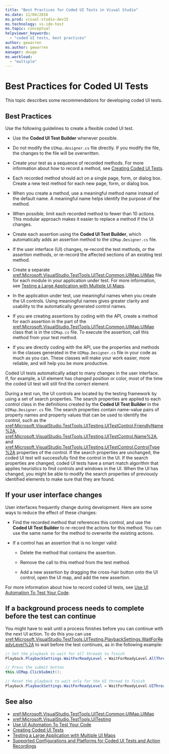 ```yaml
---
title: "Best Practices for Coded UI Tests in Visual Studio"
ms.date: 11/04/2016
ms.prod: visual-studio-dev15
ms.technology: vs-ide-test
ms.topic: conceptual
helpviewer_keywords: 
  - "coded UI tests, best practices"
author: gewarren
ms.author: gewarren
manager: douge
ms.workload: 
  - "multiple"
---
```

# Best Practices for Coded UI Tests

This topic describes some recommendations for developing coded UI tests.

## Best Practices

Use the following guidelines to create a flexible coded UI test.

-   Use the **Coded UI Test Builder** whenever possible.

-   Do not modify the `UIMap.designer.cs` file directly. If you modify the file, the changes to the file will be overwritten.

-   Create your test as a sequence of recorded methods. For more information about how to record a method, see [Creating Coded UI Tests](../test/use-ui-automation-to-test-your-code.md).

-   Each recorded method should act on a single page, form, or dialog box. Create a new test method for each new page, form, or dialog box.

-   When you create a method, use a meaningful method name instead of the default name. A meaningful name helps identify the purpose of the method.

-   When possible, limit each recorded method to fewer than 10 actions. This modular approach makes it easier to replace a method if the UI changes.

-   Create each assertion using the **Coded UI Test Builder**, which automatically adds an assertion method to the `UIMap.Designer.cs` file.

-   If the user interface (UI) changes, re-record the test methods, or the assertion methods, or re-record the affected sections of an existing test method.

-   Create a separate <xref:Microsoft.VisualStudio.TestTools.UITest.Common.UIMap.UIMap> file for each module in your application under test. For more information, see [Testing a Large Application with Multiple UI Maps](../test/testing-a-large-application-with-multiple-ui-maps.md).

-   In the application under test, use meaningful names when you create the UI controls. Using meaningful names gives greater clarity and usability to the automatically generated control names.

-   If you are creating assertions by coding with the API, create a method for each assertion in the part of the <xref:Microsoft.VisualStudio.TestTools.UITest.Common.UIMap.UIMap> class that is in the `UIMap.cs` file. To execute the assertion, call this method from your test method.

-   If you are directly coding with the API, use the properties and methods in the classes generated in the `UIMap.Designer.cs` file in your code as much as you can. These classes will make your work easier, more reliable, and will help you be more productive.

Coded UI tests automatically adapt to many changes in the user interface. If, for example, a UI element has changed position or color, most of the time the coded UI test will still find the correct element.

During a test run, the UI controls are located by the testing framework by using a set of search properties. The search properties are applied to each control class in the definitions created by the **Coded UI Test Builder** in the `UIMap.Designer.cs` file. The search properties contain name-value pairs of property names and property values that can be used to identify the control, such as the <xref:Microsoft.VisualStudio.TestTools.UITesting.UITestControl.FriendlyName%2A>, <xref:Microsoft.VisualStudio.TestTools.UITesting.UITestControl.Name%2A>, and <xref:Microsoft.VisualStudio.TestTools.UITesting.UITestControl.ControlType%2A> properties of the control. If the search properties are unchanged, the coded UI test will successfully find the control in the UI. If the search properties are changed, coded UI tests have a smart match algorithm that applies heuristics to find controls and windows in the UI. When the UI has changed, you might be able to modify the search properties of previously identified elements to make sure that they are found.

## If your user interface changes

User interfaces frequently change during development. Here are some ways to reduce the effect of these changes:

-   Find the recorded method that references this control, and use the **Coded UI Test Builder** to re-record the actions for this method. You can use the same name for the method to overwrite the existing actions.

-   If a control has an assertion that is no longer valid:

    -   Delete the method that contains the assertion.

    -   Remove the call to this method from the test method.

    -   Add a new assertion by dragging the cross-hair button onto the UI control, open the UI map, and add the new assertion.

For more information about how to record coded UI tests, see [Use UI Automation To Test Your Code](../test/use-ui-automation-to-test-your-code.md).

## If a background process needs to complete before the test can continue

You might have to wait until a process finishes before you can continue with the next UI action. To do this you can use <xref:Microsoft.VisualStudio.TestTools.UITesting.PlaybackSettings.WaitForReadyLevel%2A> to wait before the test continues, as in the following example:

```csharp
// Set the playback to wait for all threads to finish
Playback.PlaybackSettings.WaitForReadyLevel = WaitForReadyLevel.AllThreads;

// Press the submit button
this.UIMap.ClickSubmit();

// Reset the playback to wait only for the UI thread to finish
Playback.PlaybackSettings.WaitForReadyLevel = WaitForReadyLevel.UIThreadOnly;
```

## See also

- <xref:Microsoft.VisualStudio.TestTools.UITest.Common.UIMap.UIMap>
- <xref:Microsoft.VisualStudio.TestTools.UITesting>
- [Use UI Automation To Test Your Code](../test/use-ui-automation-to-test-your-code.md)
- [Creating Coded UI Tests](../test/use-ui-automation-to-test-your-code.md)
- [Testing a Large Application with Multiple UI Maps](../test/testing-a-large-application-with-multiple-ui-maps.md)
- [Supported Configurations and Platforms for Coded UI Tests and Action Recordings](../test/supported-configurations-and-platforms-for-coded-ui-tests-and-action-recordings.md)